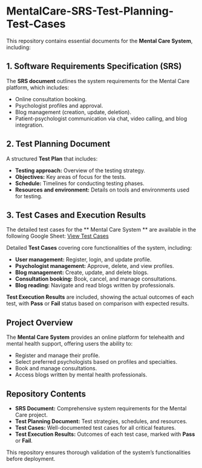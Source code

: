 # MentalCare-SRS-Test-Planning-Test-Cases

This repository contains essential documents for the **Mental Care System**, including:

## 1. Software Requirements Specification (SRS)

The **SRS document** outlines the system requirements for the Mental Care platform, which includes:

- Online consultation booking.
- Psychologist profiles and approval.
- Blog management (creation, update, deletion).
- Patient-psychologist communication via chat, video calling, and blog integration.

## 2. Test Planning Document

A structured **Test Plan** that includes:

- **Testing approach:** Overview of the testing strategy.
- **Objectives:** Key areas of focus for the tests.
- **Schedule:** Timelines for conducting testing phases.
- **Resources and environment:** Details on tools and environments used for testing.

## 3. Test Cases and Execution Results

The detailed test cases for the ** Mental Care System ** are available in the following Google Sheet:
[View Test Cases](https://docs.google.com/spreadsheets/d/1MkNoMydL0UTEuHwdxnwDrcOWQi4DsUCJaCrFDhtIFAA/edit?usp=sharing)


Detailed **Test Cases** covering core functionalities of the system, including:

- **User management:** Register, login, and update profile.
- **Psychologist management:** Approve, delete, and view profiles.
- **Blog management:** Create, update, and delete blogs.
- **Consultation booking:** Book, cancel, and manage consultations.
- **Blog reading:** Navigate and read blogs written by professionals.

**Test Execution Results** are included, showing the actual outcomes of each test, with **Pass** or **Fail** status based on comparison with expected results.

## Project Overview

The **Mental Care System** provides an online platform for telehealth and mental health support, offering users the ability to:

- Register and manage their profile.
- Select preferred psychologists based on profiles and specialties.
- Book and manage consultations.
- Access blogs written by mental health professionals.

## Repository Contents

- **SRS Document:** Comprehensive system requirements for the Mental Care project.
- **Test Planning Document:** Test strategies, schedules, and resources.
- **Test Cases:** Well-documented test cases for all critical features.
- **Test Execution Results:** Outcomes of each test case, marked with **Pass** or **Fail**.

This repository ensures thorough validation of the system’s functionalities before deployment.
